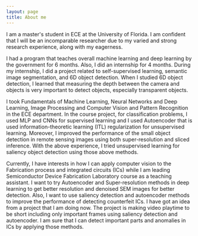 ```yaml
---
layout: page
title: About me
---
```


I am a master's student in ECE at the University of Florida.
I am confident that I will be an incomparable researcher due to my varied and strong research experience, along with my eagerness.

I had a program that teaches overall machine learning and deep learning by the government for 6 months. Also, I did an internship for 4 months. During my internship, I did a project related to self-supervised learning, semantic image segmentation, and 6D object detection. When I studied 6D object detection, I learned that measuring the depth between the camera and objects is very important to detect objects, especially transparent objects.

I took Fundamentals of Machine Learning, Neural Networks and Deep Learning, Image Processing and Computer Vision and Pattern Recognition in the ECE department. In the course project, for classification problems, I used MLP and CNNs for supervised learning and I used Autoencoder that is used information-theoretic learning (ITL) regularization for unsupervised learning. Moreover, I improved the performance of the small object detection in remote sensing images using both super-resolution and sliced inference. With the above experience, I tried unsupervised learning for saliency object detection using those above methods.

Currently, I have interests in how I can apply computer vision to the Fabrication process and integrated circuits (ICs) while I am leading Semiconductor Device Fabrication Laboratory course as a teaching assistant. I want to try Autoencoder and Super-resolution methods in deep learning to get better resolution and denoised SEM images for better detection. Also, I want to use saliency detection and autoencoder methods to improve the performance of detecting counterfeit ICs. I have got an idea from a project that I am doing now. The project is making video playtime to be short including only important frames using saliency detection and autoencoder. I am sure that I can detect important parts and anomalies in ICs by applying those methods.
